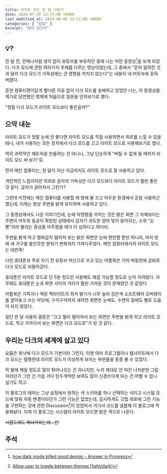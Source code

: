 ```yaml
---
title: 라이트 모드 한 달 사용기
date: 2024-07-30 13:17:00 +0900
last_modified_at: 2024-08-06 23:22:00 +0900
categories: [ "잡담" ]
excerpt: "빛이 있으라"
---
```


## 💡?

한 달 전, 언제나처럼 생각 없이 유튜브를 부유하던 중에 나는 어떤 동영상[^1]을 보게 되었다. 다크 모드에 관한 여러가지 주제를 다루는 영상이었는데, 그 중에서 "흔히 알려진 것과 달리 다크 모드가 가독성에는 큰 영향을 끼치지 않는다"는 내용이 내 머릿속에 꽂혀버렸다.

흔한 컴퓨터쟁이답게 별다른 이유 없이 다크 모드를 숭배하고 있었던 나는, 이 동영상을 계기로 당연했던 명제에 처음으로 질문을 던져보기로 했다.

"정말 다크 모드가 라이트 모드보다 좋은걸까?"

## 으악 내눈

라이트 모드가 정말 눈에 안 좋다면 라이트 모드를 직접 사용하면서 피로를 느낄 수 있을테니, 내가 사용하는 모든 장치에서 다크 모드를 끄고 라이트 모드로 사용해보기로 했다.

딱히 과학적인 메트릭을 만들려는 건 아니니, 그냥 단순하게 "버틸 수 없게 될 때까지 라이트 모드 써 보기"로.

먼저 메인 컴퓨터는, 한 달이 지난 지금까지도 라이트 모드로 잘 사용하고 있다.

개인적인 느낌이지만 의외로 글자의 가독성은 다크 모드보다 라이트 모드가 훨씬 좋은 것 같다. 글자가 굵어져서 그런가?

그런데 이전에는 메인 컴퓨터를 사용할 때 방에 불 끄고 어두운 환경에서 곧잘 사용하곤 했는데, 이제는 항상 주변을 밝게 유지하며 사용하고 있다.

그 동영상에서도 나온 이야기인데, 눈에 악영향을 끼치는 것은 밝은 화면 그 자체보다는 주변이 어두워 동공이 확장된 상태에서 갑자기 과도한 양의 빛이 쏟아지는, 소위 "눈뽕"이라 불리는 증상을 마주했을 때가 더 심하다고 하더라.

주변을 밝게 하고 멀찌감치 떨어져 보는 밝은 화면은 눈에 편안할 뿐만 아니라, 마치 방에 새 가구를 들인듯한 분위기 변화까지 가져다주었다. 메인 컴퓨터에서의 라이트 모드는 대만족!

다만 휴대폰과 주로 자기 전 유튜브 머신으로 쓰고 있는 아톰북은 거의 며칠만에 곧바로 다크 모드로 되돌아갔다.

휴대폰은 라이트 모드로 단 5분 정도만 사용해도 체감 가능할 정도로 눈이 아려왔다. 아무래도 휴대폰은 눈과 화면 사이의 거리가 훨씬 가까운 것이 문제였던 것 같았다.

아톰북은 가뜩이나 액정 백라이트의 최저 밝기가 너무 높아 검은색 소프트웨어 오버레이를 깔아놓고 쓰는 마당에, 구석구석까지 새하얀 화면은 눈에도, 수면의 질에도 별로 도움이 되지 않았다.

일단 한 달 사용의 결론은 "크고 멀리 떨어져서 보는 화면은 주변을 밝게 하고 라이트 모드로, 작고 가까이서 보는 화면은 다크 모드로"가 된 것 같다.

## 우리는 다크의 세계에 살고 있다

요즘은 워낙에 다크 모드가 기본이라 그런지, 이젠 여러 프로그램이나 웹사이트에서 다크 모드는 멀쩡한데 라이트 모드가 이상하게 보이는 부분들을 종종 볼 수 있었다.

막 발에 채일 정도로 많이 튀어나오는 건 아니지만, 누끼 제대로 안 따인 너저분한 그림자라던가 그런 건 가끔 가다 한두개씩만 보여도 많이 신경쓰이게 되는 건 어쩔 수 없나 싶기도 하고.

이 블로그의 테마는 그냥 설정에서 원하는 색 스키마를 하나 선택하는 식이고 시스템 모드에 맞춰 자동 변경이라던가 그런 기능은 없었는데, 감사하게도 깃헙 레포에 그런 기능을 구현하는 것에 관한 Discussion[^2]이 있었어서 거기서 코드를 낼름해 이 블로그에 적용해놨다. 이제 이 블로그는 시스템이 라이트 모드면 밝은 색으로 나온다.

~~시잡도에도 해놔야되는데...~~완!

## 주석

[^1]: [how dark mode killed good design - Answer in Progress](https://www.youtube.com/watch?v=Ieq5sNEoc1E)

[^2]: [Allow user to toggle between themes [light/dark]](https://github.com/mmistakes/minimal-mistakes/discussions/2033)
